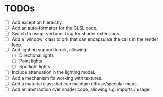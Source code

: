 # TODOs

- [ ] Add exception hierarchy.
- [ ] Add an auto-formatter for the GLSL code.
- [ ] Switch to using .vert and .frag for shader extensions.
- [ ] Add a 'window' class to qrk that can encapsulate the calls in the render loop.
- [ ] Add lighting support to qrk, allowing:
  - [ ] Directional lights
  - [ ] Point lights
  - [ ] Spotlight lights
- [ ] Include attenuation in the lighting model.
- [ ] Add a mechanism for working with textures.
- [ ] Add a material class that can maintain diffuse/specular maps.
- [ ] Add an abstraction over shader code, allowing e.g. imports / usage.
